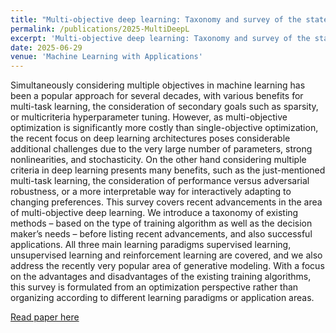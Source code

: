 ```yaml
---
title: "Multi-objective deep learning: Taxonomy and survey of the state of the art"
permalink: /publications/2025-MultiDeepL
excerpt: 'Multi-objective deep learning: Taxonomy and survey of the state of the art'
date: 2025-06-29
venue: 'Machine Learning with Applications'
---
```


Simultaneously considering multiple objectives in machine learning has been a popular approach for several decades, with various benefits for multi-task learning, the consideration of secondary goals such as sparsity, or multicriteria hyperparameter tuning. However, as multi-objective optimization is significantly more costly than single-objective optimization, the recent focus on deep learning architectures poses considerable additional challenges due to the very large number of parameters, strong nonlinearities, and stochasticity. On the other hand considering multiple criteria in deep learning presents many benefits, such as the just-mentioned multi-task learning, the consideration of performance versus adversarial robustness, or a more interpretable way for interactively adapting to changing preferences. This survey covers recent advancements in the area of multi-objective deep learning. We introduce a taxonomy of existing methods – based on the type of training algorithm as well as the decision maker’s needs – before listing recent advancements, and also successful applications. All three main learning paradigms supervised learning, unsupervised learning and reinforcement learning are covered, and we also address the recently very popular area of generative modeling. With a focus on the advantages and disadvantages of the existing training algorithms, this survey is formulated from an optimization perspective rather than organizing according to different learning paradigms or application areas.

[Read paper here](https://www.sciencedirect.com/science/article/pii/S2666827025000830)
